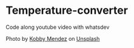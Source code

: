# Temperature-converter

Code along youtube video with whatsdev

Photo by <a href="https://unsplash.com/es/@kobbyfotos?utm_source=unsplash&utm_medium=referral&utm_content=creditCopyText">Kobby Mendez</a> on <a href="https://unsplash.com/s/photos/cartoon?utm_source=unsplash&utm_medium=referral&utm_content=creditCopyText">Unsplash</a>
